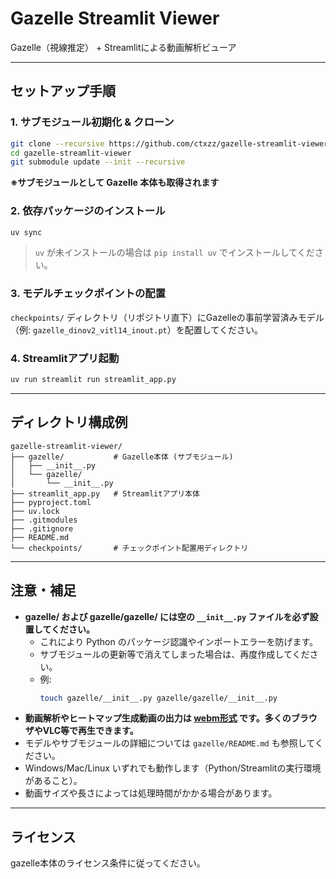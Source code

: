 # Gazelle Streamlit Viewer

Gazelle（視線推定） + Streamlitによる動画解析ビューア

---

## セットアップ手順

### 1. サブモジュール初期化 & クローン

```bash
git clone --recursive https://github.com/ctxzz/gazelle-streamlit-viewer.git
cd gazelle-streamlit-viewer
git submodule update --init --recursive
```
**※サブモジュールとして Gazelle 本体も取得されます**

### 2. 依存パッケージのインストール

```bash
uv sync
```
> `uv` が未インストールの場合は `pip install uv` でインストールしてください。

### 3. モデルチェックポイントの配置

`checkpoints/` ディレクトリ（リポジトリ直下）にGazelleの事前学習済みモデル（例: `gazelle_dinov2_vitl14_inout.pt`）を配置してください。

### 4. Streamlitアプリ起動

```bash
uv run streamlit run streamlit_app.py
```

---

## ディレクトリ構成例

```
gazelle-streamlit-viewer/
├── gazelle/           # Gazelle本体 (サブモジュール)
│   ├── __init__.py
│   └── gazelle/
│       └── __init__.py
├── streamlit_app.py   # Streamlitアプリ本体
├── pyproject.toml
├── uv.lock
├── .gitmodules
├── .gitignore
├── README.md
└── checkpoints/       # チェックポイント配置用ディレクトリ
```

---

## 注意・補足

- **gazelle/ および gazelle/gazelle/ には空の `__init__.py` ファイルを必ず設置してください。**
    - これにより Python のパッケージ認識やインポートエラーを防げます。
    - サブモジュールの更新等で消えてしまった場合は、再度作成してください。
    - 例:
      ```bash
      touch gazelle/__init__.py gazelle/gazelle/__init__.py
      ```
- **動画解析やヒートマップ生成動画の出力は [webm形式](https://en.wikipedia.org/wiki/WebM) です。多くのブラウザやVLC等で再生できます。**
- モデルやサブモジュールの詳細については `gazelle/README.md` も参照してください。
- Windows/Mac/Linux いずれでも動作します（Python/Streamlitの実行環境があること）。
- 動画サイズや長さによっては処理時間がかかる場合があります。

---

## ライセンス

gazelle本体のライセンス条件に従ってください。
